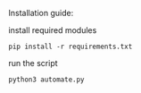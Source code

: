 Installation guide:


install required modules
```
pip install -r requirements.txt
```

run the script
```
python3 automate.py
```
